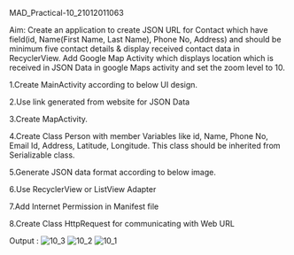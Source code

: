 MAD_Practical-10_21012011063



Aim: Create an application to create JSON URL for Contact which have field(id, Name(First Name, Last Name), Phone No, Address) and should be minimum five contact details & display received contact data in RecyclerView. Add Google Map Activity which displays location which is received in JSON Data in google Maps activity and set the zoom level to 10.



1.Create MainActivity according to below UI design.

2.Use link generated from website for JSON Data

3.Create MapActivity.

4.Create Class Person with member Variables like id, Name, Phone No, Email Id, Address, Latitude, Longitude. This class should be inherited from Serializable class.

5.Generate JSON data format according to below image.

6.Use RecyclerView or ListView Adapter

7.Add Internet Permission in Manifest file

8.Create Class HttpRequest for communicating with Web URL


Output :
![10_3](https://github.com/AMANPATEL1108/MOBILE_APPLICTION_DEVELOPMENT/assets/108643338/99fad131-314d-4997-aae9-b45e0ad484d6)
![10_2](https://github.com/AMANPATEL1108/MOBILE_APPLICTION_DEVELOPMENT/assets/108643338/2e9bd2ee-2524-478b-be97-95d955068bc0)
![10_1](https://github.com/AMANPATEL1108/MOBILE_APPLICTION_DEVELOPMENT/assets/108643338/c03ddf36-963b-4e93-b256-2afac354aa0c)


